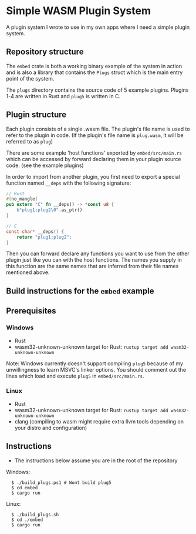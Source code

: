 # Simple WASM Plugin System
A plugin system I wrote to use in my own apps where I need a simple plugin system. 

## Repository structure
The `embed` crate is both a working binary example of the system in action and is also a library that contains the `Plugs` struct which is the main entry point of the system.

The `plugs` directory contains the source code of 5 example plugins. Plugins 1-4 are written in Rust and `plug5` is written in C.

## Plugin structure
Each plugin consists of a single .wasm file. The plugin's file name is used to refer to the plugin in code. (If the plugin's file name is `plug.wasm`, it will be referred to as `plug`)

There are some example 'host functions' exported by `embed/src/main.rs` which can be accessed by forward declaring them in your plugin source code. (see the example plugins)

In order to import from another plugin, you first need to export a special function named `__deps` with the following signature:
```rs
// Rust
#[no_mangle]
pub extern "C" fn __deps() -> *const u8 {
    b"plug1;plug2\0".as_ptr()
}
```
```c
// C
const char* __deps() {
    return "plug1;plug2";
}
```
Then you can forward declare any functions you want to use from the other plugin just like you can with the host functions. The names you supply in this function are the same names that are inferred from their file names mentioned above.

## Build instructions for the `embed` example
## Prerequisites
### Windows
- Rust
- wasm32-unknown-unknown target for Rust: `rustup target add wasm32-unknown-unknown`

Note: Windows currently doesn't support compiling `plug5` because of my unwillingness to learn MSVC's linker options. You should comment out the lines which load and execute `plug5` in `embed/src/main.rs`.
### Linux
- Rust
- wasm32-unknown-unknown target for Rust: `rustup target add wasm32-unknown-unknown`
- clang (compiling to wasm might require extra llvm tools depending on your distro and configuration)


## Instructions
- The instructions below assume you are in the root of the repository

Windows:
```console
  $ ./build_plugs.ps1 # Wont build plug5
  $ cd embed
  $ cargo run
```

Linux:
```console
  $ ./build_plugs.sh
  $ cd ./embed
  $ cargo run
```

